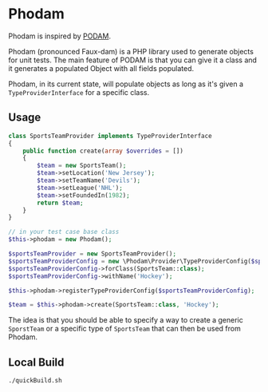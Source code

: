 # Phodam

Phodam is inspired by [PODAM](https://mtedone.github.io/podam/).

Phodam (pronounced Faux-dam) is a PHP library used to generate objects for unit tests. The main feature of PODAM is that you can give it a class and it generates a populated Object with all fields populated.

Phodam, in its current state, will populate objects as long as it's given a `TypeProviderInterface` for a specific class.

## Usage
```php
class SportsTeamProvider implements TypeProviderInterface
{
    public function create(array $overrides = [])
    {
        $team = new SportsTeam();
        $team->setLocation('New Jersey');
        $team->setTeamName('Devils');
        $team->setLeague('NHL');
        $team->setFoundedIn(1982);
        return $team;
    }
}

// in your test case base class
$this->phodam = new Phodam();

$sportsTeamProvider = new SportsTeamProvider();
$sportsTeamProviderConfig = new \Phodam\Provider\TypeProviderConfig($sportsTeamProvider);
$sportsTeamProviderConfig->forClass(SportsTeam::class);
$sportsTeamProviderConfig->withName('Hockey');

$this->phodam->registerTypeProviderConfig($sportsTeamProviderConfig);

$team = $this->phodam->create(SportsTeam::class, 'Hockey');
```

The idea is that you should be able to specify a way to create a generic `SporstTeam` or a specific type of `SportsTeam` that can then be used from Phodam.

## Local Build

```sh
./quickBuild.sh
```
